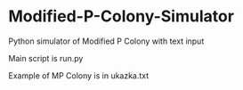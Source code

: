 # Modified-P-Colony-Simulator
Python simulator of Modified P Colony with text input

Main script is run.py

Example of MP Colony is in ukazka.txt


